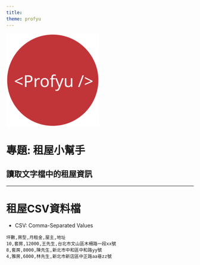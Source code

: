 ```yaml
---
title:  
theme: profyu
---
```


<!-- .slide: data-background="assets/background.png" -->
<img style='border:none;background:none;box-shadow:none;' src='assets/logo.svg' width="250"/>

# 專題: 租屋小幫手
## 讀取文字檔中的租屋資訊

---


# 租屋CSV資料檔

* CSV: Comma-Separated Values

```csv
坪數,房型,月租金,屋主,地址
10,套房,12000,王先生,台北市文山區木柵路一段xx號
8,套房,8000,陳先生,新北市中和區中和路yy號
4,雅房,6000,林先生,新北市新店區中正路aa巷zz號
``` 
